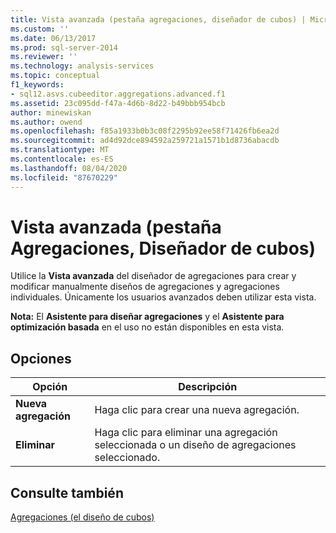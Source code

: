 ```yaml
---
title: Vista avanzada (pestaña agregaciones, diseñador de cubos) | Microsoft Docs
ms.custom: ''
ms.date: 06/13/2017
ms.prod: sql-server-2014
ms.reviewer: ''
ms.technology: analysis-services
ms.topic: conceptual
f1_keywords:
- sql12.asvs.cubeeditor.aggregations.advanced.f1
ms.assetid: 23c095dd-f47a-4d6b-8d22-b49bbb954bcb
author: minewiskan
ms.author: owend
ms.openlocfilehash: f85a1933b0b3c08f2295b92ee58f71426fb6ea2d
ms.sourcegitcommit: ad4d92dce894592a259721a1571b1d8736abacdb
ms.translationtype: MT
ms.contentlocale: es-ES
ms.lasthandoff: 08/04/2020
ms.locfileid: "87670229"
---
```

# <a name="advanced-view-aggregations-tab-cube-designer"></a>Vista avanzada (pestaña Agregaciones, Diseñador de cubos)
  Utilice la **Vista avanzada** del diseñador de agregaciones para crear y modificar manualmente diseños de agregaciones y agregaciones individuales. Únicamente los usuarios avanzados deben utilizar esta vista.  
  
 **Nota:** El **Asistente para diseñar agregaciones** y el **Asistente para optimización basada** en el uso no están disponibles en esta vista.  
  
## <a name="options"></a>Opciones  
  
|Opción|Descripción|  
|------------|-----------------|  
|**Nueva agregación**|Haga clic para crear una nueva agregación.|  
|**Eliminar**|Haga clic para eliminar una agregación seleccionada o un diseño de agregaciones seleccionado.|  
  
## <a name="see-also"></a>Consulte también  
 [Agregaciones &#40;el diseño de cubos&#41;](aggregations-cube-design.md)  
  
  
